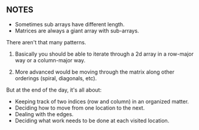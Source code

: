 ## NOTES
- Sometimes sub arrays have different length.
- Matrices are always a giant array with sub-arrays.

There aren't that many patterns. 
1. Basically you should be able to iterate through a 2d array in a row-major way or a column-major way. 

2. More advanced would be moving through the matrix along other orderings (spiral, diagonals, etc).

But at the end of the day, it's all about:
- Keeping track of two indices (row and column) in an organized matter.
- Deciding how to move from one location to the next.
- Dealing with the edges.
- Deciding what work needs to be done at each visited location.     
